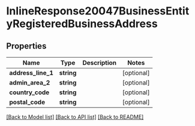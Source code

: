 # InlineResponse20047BusinessEntityRegisteredBusinessAddress

## Properties
Name | Type | Description | Notes
------------ | ------------- | ------------- | -------------
**address_line_1** | **string** |  | [optional] 
**admin_area_2** | **string** |  | [optional] 
**country_code** | **string** |  | [optional] 
**postal_code** | **string** |  | [optional] 

[[Back to Model list]](../README.md#documentation-for-models) [[Back to API list]](../README.md#documentation-for-api-endpoints) [[Back to README]](../README.md)


